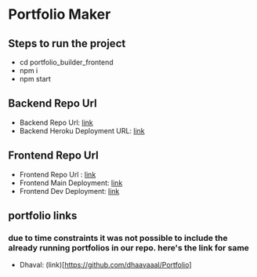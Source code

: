# Portfolio Maker

## Steps to run the project 
- cd portfolio_builder_frontend
- npm i
- npm start

## Backend Repo Url
- Backend Repo Url: [link](https://portfoliobuilder-by-aavishkar.herokuapp.com)
- Backend Heroku Deployment URL: [link](https://github.com/Smit202000/Portfolio_Builder-Backend)

## Frontend Repo Url 
- Frontend Repo Url : [link](https://github.com/Smit202000/portfolio_builder_frontend)
- Frontend Main Deployment: [link](https://portfoliobuilder-prod.netlify.app/)
- Frontend Dev Deployment: [link](https://portfolio-builder-dev.netlify.app/)

## portfolio links

### due to time constraints it was not possible to include the already running portfolios in our repo. here's the link for same

- Dhaval: (link)[https://github.com/dhaavaaal/Portfolio]
